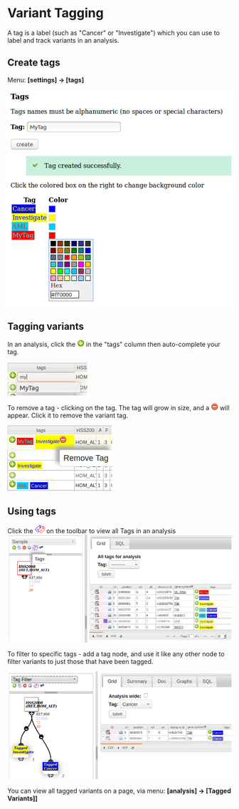 # Variant Tagging

A tag is a label (such as "Cancer" or "Investigate") which you can use to label and track variants in an analysis.

## Create tags

Menu: **[settings] -> [tags]**

![](images/variant_tagging/tag_settings_mytag.png)

## Tagging variants

In an analysis, click the ![Add icon](../images/icons/add-icon.png) in the "tags" column then auto-complete your tag.

![Adding a tag](images/variant_tagging/tag_analysis_add_tag.png)

To remove a tag - clicking on the tag. The tag will grow in size, and a ![delete symbol](../images/icons/delete-icon.png) will appear. Click it to remove the variant tag.

![Removing a tag](images/variant_tagging/tags_analysis_remove.png)

## Using tags

Click the ![tag icon](../images/icons/tags_colored.png) on the toolbar to view all Tags in an analysis ![](images/variant_tagging/all_tags.png)

To filter to specific tags - add a tag node, and use it like any other node to filter variants to just those that have been tagged.

![](images/variant_tagging/tag_analysis_filter.png)

You can view all tagged variants on a page, via menu: **[analysis] -> [Tagged Variants]]**
